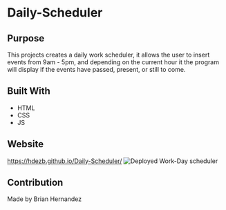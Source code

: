 # Daily-Scheduler

## Purpose
This projects creates a daily work scheduler,
it allows the user to insert events from 9am - 5pm,
and depending on the current hour it the program will display
if the events have passed, present, or still to come.

## Built With
* HTML
* CSS
* JS

## Website
https://hdezb.github.io/Daily-Scheduler/
![Deployed Work-Day scheduler](https://user-images.githubusercontent.com/100795164/164544266-55555b01-1f33-47c4-9085-de374c79b75d.PNG)

## Contribution
Made by Brian Hernandez
